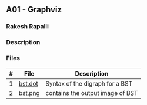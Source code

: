 ## A01 - Graphviz
### Rakesh Rapalli
### Description


### Files

|   #   | File      | Description                                  |
| :---: | --------- | -------------------------------------------- |
|   1   | [bst.dot](https://github.com/RakeshRapalli6/4883-Software-Tools/blob/main/Assignments/A01/bst.dot)| Syntax of the digraph for a BST|
|   2   | [bst.png](https://github.com/RakeshRapalli6/4883-Software-Tools/blob/main/Assignments/A01/bst.png)| contains the output image of BST|

